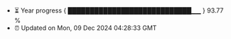 - ⏳ Year progress { ████████████████████████████▁▁ } 93.77 %
- ⏰ Updated on Mon, 09 Dec 2024 04:28:33 GMT


